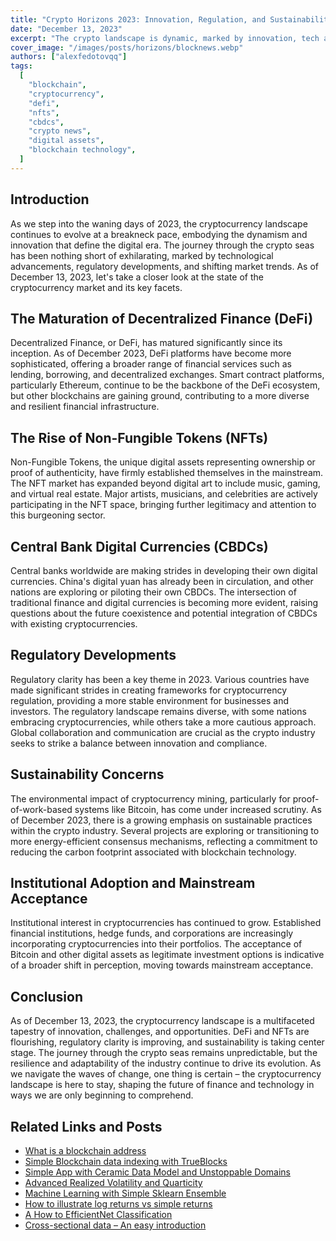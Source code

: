 ```yaml
---
title: "Crypto Horizons 2023: Innovation, Regulation, and Sustainability"
date: "December 13, 2023"
excerpt: "The crypto landscape is dynamic, marked by innovation, tech advancements, and regulatory shifts. We explore the state of the crypto market as of December 2023."
cover_image: "/images/posts/horizons/blocknews.webp"
authors: ["alexfedotovqq"]
tags:
  [
    "blockchain",
    "cryptocurrency",
    "defi",
    "nfts",
    "cbdcs",
    "crypto news",
    "digital assets",
    "blockchain technology",
  ]
---
```


## Introduction

As we step into the waning days of 2023, the cryptocurrency landscape continues to evolve at a breakneck pace, embodying the dynamism and innovation that define the digital era. The journey through the crypto seas has been nothing short of exhilarating, marked by technological advancements, regulatory developments, and shifting market trends. As of December 13, 2023, let's take a closer look at the state of the cryptocurrency market and its key facets.

## The Maturation of Decentralized Finance (DeFi)

Decentralized Finance, or DeFi, has matured significantly since its inception. As of December 2023, DeFi platforms have become more sophisticated, offering a broader range of financial services such as lending, borrowing, and decentralized exchanges. Smart contract platforms, particularly Ethereum, continue to be the backbone of the DeFi ecosystem, but other blockchains are gaining ground, contributing to a more diverse and resilient financial infrastructure.

## The Rise of Non-Fungible Tokens (NFTs)

Non-Fungible Tokens, the unique digital assets representing ownership or proof of authenticity, have firmly established themselves in the mainstream. The NFT market has expanded beyond digital art to include music, gaming, and virtual real estate. Major artists, musicians, and celebrities are actively participating in the NFT space, bringing further legitimacy and attention to this burgeoning sector.

## Central Bank Digital Currencies (CBDCs)

Central banks worldwide are making strides in developing their own digital currencies. China's digital yuan has already been in circulation, and other nations are exploring or piloting their own CBDCs. The intersection of traditional finance and digital currencies is becoming more evident, raising questions about the future coexistence and potential integration of CBDCs with existing cryptocurrencies.

## Regulatory Developments

Regulatory clarity has been a key theme in 2023. Various countries have made significant strides in creating frameworks for cryptocurrency regulation, providing a more stable environment for businesses and investors. The regulatory landscape remains diverse, with some nations embracing cryptocurrencies, while others take a more cautious approach. Global collaboration and communication are crucial as the crypto industry seeks to strike a balance between innovation and compliance.

## Sustainability Concerns

The environmental impact of cryptocurrency mining, particularly for proof-of-work-based systems like Bitcoin, has come under increased scrutiny. As of December 2023, there is a growing emphasis on sustainable practices within the crypto industry. Several projects are exploring or transitioning to more energy-efficient consensus mechanisms, reflecting a commitment to reducing the carbon footprint associated with blockchain technology.

## Institutional Adoption and Mainstream Acceptance

Institutional interest in cryptocurrencies has continued to grow. Established financial institutions, hedge funds, and corporations are increasingly incorporating cryptocurrencies into their portfolios. The acceptance of Bitcoin and other digital assets as legitimate investment options is indicative of a broader shift in perception, moving towards mainstream acceptance.

## Conclusion

As of December 13, 2023, the cryptocurrency landscape is a multifaceted tapestry of innovation, challenges, and opportunities. DeFi and NFTs are flourishing, regulatory clarity is improving, and sustainability is taking center stage. The journey through the crypto seas remains unpredictable, but the resilience and adaptability of the industry continue to drive its evolution. As we navigate the waves of change, one thing is certain – the cryptocurrency landscape is here to stay, shaping the future of finance and technology in ways we are only beginning to comprehend.

## Related Links and Posts

- [What is a blockchain address](https://dspyt.com/what-is-blockchain-address)
- [Simple Blockchain data indexing with TrueBlocks](https://dspyt.com/blockchain-data-indexer-with-trueblocks)
- [Simple App with Ceramic Data Model and Unstoppable Domains](https://dspyt.com/simple-app-with-ceramic-data-model-and-unstoppable-domains)
- [Advanced Realized Volatility and Quarticity](https://dspyt.com/advanced-realized-volatility-and-quarticity)
- [Machine Learning with Simple Sklearn Ensemble](https://dspyt.com/machine-learning-simple-sklearn-ensemble)
- [How to illustrate log returns vs simple returns](https://dspyt.com/simple-returns-log-return-and-volatility-simple-introduction)
- [A How to EfficientNet Classification](https://dspyt.com/efficientnet-classification)
- [Cross-sectional data – An easy introduction](https://dspyt.com/cross-sectional-data-an-easy-introduction)
